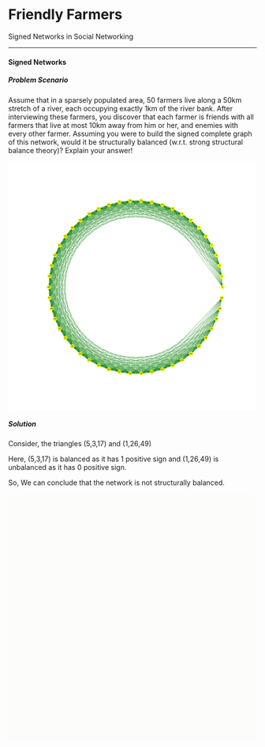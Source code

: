 # Friendly Farmers
 Signed Networks in Social Networking
___

<h4>Signed Networks</h4>

<h5>Problem Scenario</h5>
<p>
Assume that in a sparsely populated area, 50 farmers live along a 50km stretch of a river,
each occupying exactly 1km of the river bank. After interviewing these farmers, you discover
that each farmer is friends with all farmers that live at most 10km away from him or her,
and enemies with every other farmer. Assuming you were to build the signed complete graph
of this network, would it be structurally balanced (w.r.t. strong structural balance theory)?
Explain your answer!
</p>
<img src='FriendlyFarmers.svg' width=1000  align="middle">

<h5>Solution</h5>
<p>
Consider, the triangles (5,3,17) and (1,26,49)

Here, (5,3,17) is balanced as it has 1 positive sign and (1,26,49) is unbalanced as it has 0 positive sign.

So, We can conclude that the network is not structurally balanced.

</p>

<img src='FriendlyFarmers.gif' width=500  align="middle">

